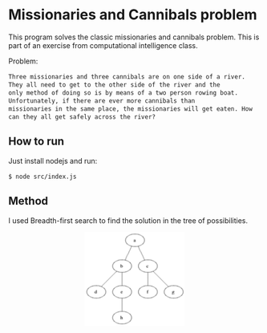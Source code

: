 # Missionaries and Cannibals problem

This program solves the classic missionaries and cannibals problem. This is part of an exercise from computational intelligence class.

Problem: 

```
Three missionaries and three cannibals are on one side of a river. They all need to get to the other side of the river and the 
only method of doing so is by means of a two person rowing boat. Unfortunately, if there are ever more cannibals than 
missionaries in the same place, the missionaries will get eaten. How can they all get safely across the river?
```

## How to run

Just install nodejs and run:

```
$ node src/index.js
```

## Method

I used Breadth-first search to find the solution in the tree of possibilities.

<p align="center">
	<a href="">
		<img alt="bfs" src="./Animated_BFS.gif" width="200px">
	</a>
</p>

